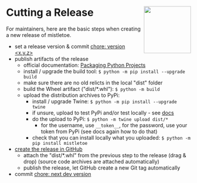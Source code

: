 <h1>Cutting a Release<img src='https://cdn.rawgit.com/miyuchina/mistletoe/master/resources/logo.svg' align='right' width='128' height='128'></h1>

For maintainers, here are the basic steps when creating a new release of mistletoe.

* set a release version & commit [chore: version <x.y.z>](https://github.com/miyuchina/mistletoe/commit/72e35ff22e823083915ed0327c5f479afec539fa)
* publish artifacts of the release
    * official documentation: [Packaging Python Projects](https://packaging.python.org/en/latest/tutorials/packaging-projects/)
    * install / upgrade the build tool: `$ python -m pip install --upgrade build`
    * make sure there are no old relicts in the local "dist" folder
    * build the Wheel artifact ("dist/*.whl"): `$ python -m build`
    * upload the distribution archives to PyPi:
        * install / upgrade Twine: `$ python -m pip install --upgrade twine`
        * if unsure, upload to test PyPi and/or test locally - see [docs](https://packaging.python.org/en/latest/tutorials/packaging-projects/#uploading-the-distribution-archives)
        * do the upload to PyPi: `$ python -m twine upload dist/*`
            * for the username, use `__token__`, for the password, use your token from PyPi (see docs again how to do that)
        * check that you can install locally what you uploaded: `$ python -m pip install mistletoe`
* [create the release in GitHub](https://github.com/miyuchina/mistletoe/releases/new)
    * attach the "dist/*.whl" from the previous step to the release (drag & drop) (source code archives are attached automatically)
    * publish the release, let GitHub create a new Git tag automatically
* commit [chore: next dev version](https://github.com/miyuchina/mistletoe/commit/d91f21a487b72529a584b8958bffaed864dd67d7)
